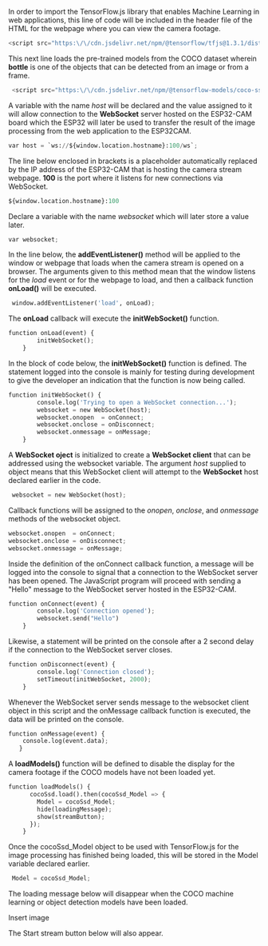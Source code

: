 In order to import the TensorFlow.js library that enables Machine Learning in web applications, this line of code will be included in the header file of the HTML for the webpage where you can view the camera footage.


```python
<script src="https:\/\/cdn.jsdelivr.net/npm/@tensorflow/tfjs@1.3.1/dist/tf.min.js"> </script>
```

This next line loads the pre-trained models from the COCO dataset wherein **bottle** is one of the objects that can be detected from an image or from a frame.


```python
 <script src="https:\/\/cdn.jsdelivr.net/npm/@tensorflow-models/coco-ssd@2.1.0"> </script>
```



A variable with the name *host* will be declared and the value assigned to it will allow connection to the **WebSocket** server hosted on the ESP32-CAM board which the ESP32 will later be used to transfer the result of the image processing from the web application to the ESP32CAM.


```python
var host = `ws://${window.location.hostname}:100/ws`;
```

The line below enclosed in brackets is a placeholder automatically replaced by the IP address of the ESP32-CAM that is hosting the camera stream webpage. **100** is the port where it listens for new connections via WebSocket.


```python
${window.location.hostname}:100
```

Declare a variable with the name *websocket* which will later store a value later.


```python
var websocket;
```

In the line below, the **addEventListener()** method will be applied to the window or webpage that loads when the camera stream is opened on a browser. The arguments given to this method mean that the window listens for the *load* event or for the webpage to load, and then a callback function **onLoad()** will be executed.


```python
 window.addEventListener('load', onLoad);
```

The **onLoad** callback will execute the **initWebSocket()** function.


```python
function onLoad(event) {
        initWebSocket();
    }
```

In the block of code below, the **initWebSocket()** function is defined. The statement logged into the console is mainly for testing during development to give the developer an indication that the function is now being called.


```python
function initWebSocket() {
        console.log('Trying to open a WebSocket connection...');
        websocket = new WebSocket(host);
        websocket.onopen  = onConnect;
        websocket.onclose = onDisconnect;
        websocket.onmessage = onMessage;
    }
```

A **WebSocket oject** is initialized to create a **WebSocket client** that can be addressed using the websocket variable. The argument *host* supplied to object means that this WebSocket client will attempt to the **WebSocket** host declared earlier in the code.


```python
 websocket = new WebSocket(host);
```

Callback functions will be assigned to the *onopen*, *onclose*, and *onmessage* methods of the websocket object.


```python
websocket.onopen  = onConnect;
websocket.onclose = onDisconnect;
websocket.onmessage = onMessage;
```

Inside the definition of the onConnect callback function, a message will be logged into the console to signal that a connection to the WebSocket server has been opened. The JavaScript program will proceed with sending a "Hello" message to the WebSocket server hosted in the ESP32-CAM.


```python
function onConnect(event) {
        console.log('Connection opened');
        websocket.send("Hello")
    }
```

Likewise, a statement will be printed on the console after a 2 second delay if the connection to the WebSocket server closes.


```python
function onDisconnect(event) {
        console.log('Connection closed');
        setTimeout(initWebSocket, 2000);
    }
```

Whenever the WebSocket server sends message to the websocket client object in this script and the onMessage callback function is executed, the data will be printed on the console.


```python
function onMessage(event) {
    console.log(event.data);
   }
```



A **loadModels()** function will be defined to disable the display for the camera footage if the COCO models have not been loaded yet.


```python
function loadModels() {
      cocoSsd.load().then(cocoSsd_Model => {
        Model = cocoSsd_Model;
        hide(loadingMessage);
        show(streamButton);
      }); 
    }
```

Once the cocoSsd_Model object to be used with TensorFlow.js for the image processing has finished being loaded, this will be stored in the Model variable declared earlier.


```python
 Model = cocoSsd_Model;
```

The loading message below will disappear when the COCO machine learning or object detection models have been loaded.

Insert image

The Start stream button below will also appear.


